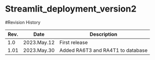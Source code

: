 # Streamlit_deployment_version2
#Revision History

| Rev. | Date| Description |
| --- | --- | --- |
| 1.0 | 2023.May.12| First release |
| 1.01 | 2023.May.30 | Added RA6T3 and RA4T1 to database |
